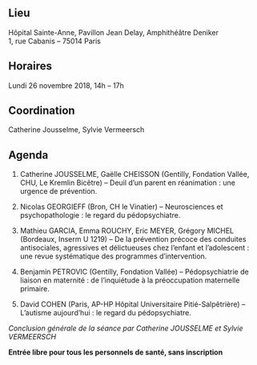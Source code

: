 ## Lieu
Hôpital Sainte-Anne, Pavillon Jean Delay, Amphithéâtre Deniker    
1, rue Cabanis – 75014 Paris

## Horaires
Lundi 26 novembre 2018, 14h – 17h

## Coordination
Catherine Jousselme, Sylvie Vermeersch

## Agenda

1. Catherine JOUSSELME, Gaëlle CHEISSON (Gentilly, Fondation Vallée, CHU, Le Kremlin Bicêtre) – Deuil d’un parent en réanimation : une urgence de prévention.

2. Nicolas GEORGIEFF (Bron, CH le Vinatier) – Neurosciences et psychopathologie : le regard du pédopsychiatre.

3. Mathieu GARCIA, Emma ROUCHY, Eric MEYER, Grégory MICHEL (Bordeaux, Inserm U 1219) – De la prévention précoce des conduites antisociales, agressives et délictueuses chez l’enfant et l’adolescent : une revue systématique des programmes d’intervention.

4. Benjamin PETROVIC (Gentilly, Fondation Vallée) – Pédopsychiatrie de liaison en maternité : de l’inquiétude à la préoccupation maternelle primaire.

5. David COHEN (Paris, AP-HP Hôpital Universitaire Pitié-Salpêtrière) – L’autisme aujourd’hui : le regard du pédopsychiatre.

_Conclusion générale de la séance par Catherine JOUSSELME et Sylvie VERMEERSCH_

**Entrée libre pour tous les personnels de santé, sans inscription**
